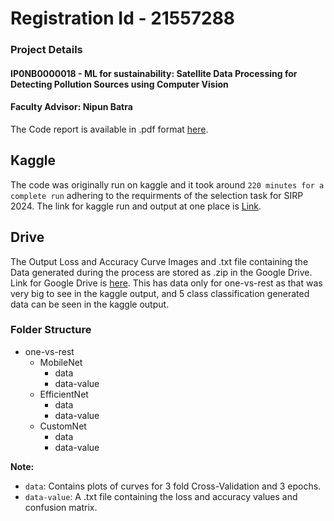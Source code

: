 # Registration Id - 21557288

### Project Details
#### IP0NB0000018 - ML for sustainability: Satellite Data Processing for Detecting Pollution Sources using Computer Vision 

#### Faculty Advisor: Nipun Batra

The Code report is available in .pdf format <a href="https://drive.google.com/file/d/1r856rOgkokV5iEgqxkfhPSq9IiPQ26_l/view?usp=sharing">here</a>.


## Kaggle 
The code was originally run on kaggle and it took around `220 minutes for a complete run` adhering to the requirments of the selection task for SIRP 2024. The link for kaggle run and output at one place is <a href="https://www.kaggle.com/code/hexronus/ml-sirp-2024">Link</a>.

## Drive
The Output Loss and Accuracy Curve Images and .txt file containing the Data generated during the process are stored as .zip in the Google Drive. Link for Google Drive is <a href="https://drive.google.com/file/d/1zFaw7Lu64HEMIjBv_IF22twt7sPsHEHq/view?usp=sharing">here</a>. This has data only for one-vs-rest as that was very big to see in the kaggle output, and 5 class classification generated data can be seen in the kaggle output.
### Folder Structure

- one-vs-rest
  - MobileNet
    - data
    - data-value
  - EfficientNet
    - data
    - data-value
  - CustomNet
    - data
    - data-value

**Note:**

- `data`: Contains plots of curves for 3 fold Cross-Validation and 3 epochs.
- `data-value`: A .txt file containing the loss and accuracy values and confusion matrix.
